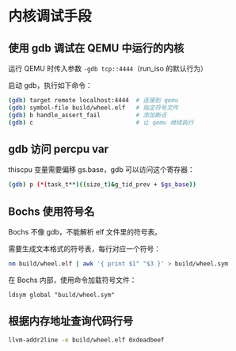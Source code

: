 # 内核调试手段

## 使用 gdb 调试在 QEMU 中运行的内核

运行 QEMU 时传入参数 `-gdb tcp::4444`（run_iso 的默认行为）

启动 gdb，执行如下命令：

~~~bash
(gdb) target remote localhost:4444  # 连接到 qemu
(gdb) symbol-file build/wheel.elf   # 指定符号文件
(gdb) b handle_assert_fail          # 添加断点
(gdb) c                             # 让 qemu 继续执行
~~~

## gdb 访问 percpu var

thiscpu 变量需要偏移 gs.base，gdb 可以访问这个寄存器：

~~~bash
(gdb) p (*(task_t**)((size_t)&g_tid_prev + $gs_base))
~~~

## Bochs 使用符号名

Bochs 不像 gdb，不能解析 elf 文件里的符号表。

需要生成文本格式的符号表，每行对应一个符号：

~~~bash
nm build/wheel.elf | awk '{ print $1" "$3 }' > build/wheel.sym
~~~

在 Bochs 内部，使用命令加载符号文件：

~~~
ldsym global "build/wheel.sym"
~~~

## 根据内存地址查询代码行号

~~~bash
llvm-addr2line -e build/wheel.elf 0xdeadbeef
~~~
